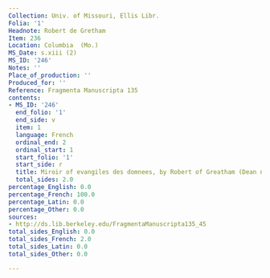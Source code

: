 ```yaml
---
Collection: Univ. of Missouri, Ellis Libr.
Folia: '1'
Headnote: Robert de Gretham
Item: 236
Location: Columbia  (Mo.)
MS_Date: s.xiii (2)
MS_ID: '246'
Notes: ''
Place_of_production: ''
Produced_for: ''
Reference: Fragmenta Manuscripta 135
contents:
- MS_ID: '246'
  end_folio: '1'
  end_side: v
  item: 1
  language: French
  ordinal_end: 2
  ordinal_start: 1
  start_folio: '1'
  start_side: r
  title: Miroir of evangiles des domnees, by Robert of Greatham (Dean no. 589)
  total_sides: 2.0
percentage_English: 0.0
percentage_French: 100.0
percentage_Latin: 0.0
percentage_Other: 0.0
sources:
- http://ds.lib.berkeley.edu/FragmentaManuscripta135_45
total_sides_English: 0.0
total_sides_French: 2.0
total_sides_Latin: 0.0
total_sides_Other: 0.0

---
```

